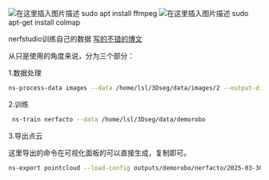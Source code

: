 ![在这里插入图片描述](https://i-blog.csdnimg.cn/direct/28e624756ea94406a14326c0fab8a6c0.png)
sudo apt install ffmpeg
![在这里插入图片描述](https://i-blog.csdnimg.cn/direct/5dbf20bc94b0407aa6f7b3cd4fbbc8af.png)
sudo apt-get install colmap

nerfstudio训练自己的数据
[写的不错的博文](https://blog.csdn.net/Destiny_Di/article/details/136382803)

从只是使用的角度来说，分为三个部分：

1.数据处理
 

```bash
ns-process-data images --data /home/lsl/3Dseg/data/images/2 --output-dir /home/lsl/3Dseg/data/demorobo
```

 2.训练
 

```bash
 ns-train nerfacto --data /home/lsl/3Dseg/data/demorobo
```

  3.导出点云
  
这里导出的命令在可视化面板的可以直接生成，复制即可。
```bash
ns-export pointcloud --load-config outputs/demorobo/nerfacto/2025-03-30_162615/config.yml --output-dir exports/pcd/ --num-points 1000000 --remove-outliers True --normal-method open3d --save-world-frame False
```

